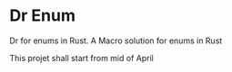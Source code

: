 # Dr Enum

Dr for enums in Rust. A Macro solution for enums in Rust

This projet shall start from mid of April
